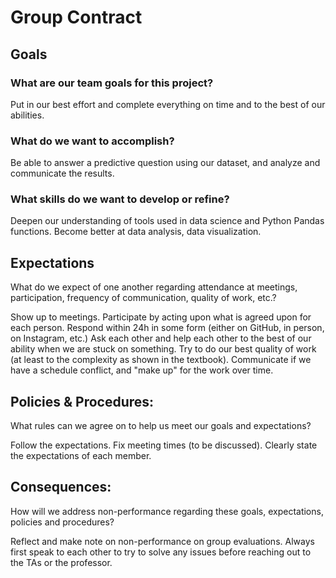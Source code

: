 # Group Contract

## Goals

### What are our team goals for this project?

Put in our best effort and complete everything on time and to the best of our abilities. 

### What do we want to accomplish?

Be able to answer a predictive question using our dataset, and analyze and communicate the results. 

### What skills do we want to develop or refine?

Deepen our understanding of tools used in data science and Python Pandas functions. Become better at data analysis, data visualization. 

## Expectations

What do we expect of one another regarding attendance at meetings, participation, frequency of communication, quality of work, etc.?

Show up to meetings. 
Participate by acting upon what is agreed upon for each person. 
Respond within 24h in some form (either on GitHub, in person, on Instagram, etc.) 
Ask each other and help each other to the best of our ability when we are stuck on something. 
Try to do our best quality of work (at least to the complexity as shown in the textbook). 
Communicate if we have a schedule conflict, and "make up" for the work over time. 

## Policies & Procedures:

What rules can we agree on to help us meet our goals and expectations?

Follow the expectations. 
Fix meeting times (to be discussed). 
Clearly state the expectations of each member. 

## Consequences:

How will we address non-performance regarding these goals, expectations, policies and procedures?

Reflect and make note on non-performance on group evaluations. 
Always first speak to each other to try to solve any issues before reaching out to the TAs or the professor. 